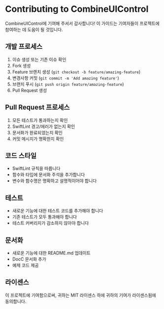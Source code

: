 # Contributing to CombineUIControl

CombineUIControl에 기여해 주셔서 감사합니다! 이 가이드는 기여자들이 프로젝트에 참여하는 데 도움이 될 것입니다.

## 개발 프로세스

1. 이슈 생성 또는 기존 이슈 확인
2. Fork 생성
3. Feature 브랜치 생성 (`git checkout -b feature/amazing-feature`)
4. 변경사항 커밋 (`git commit -m 'Add amazing feature'`)
5. 브랜치 푸시 (`git push origin feature/amazing-feature`)
6. Pull Request 생성

## Pull Request 프로세스

1. 모든 테스트가 통과하는지 확인
2. SwiftLint 경고/에러가 없는지 확인
3. 문서화가 완료되었는지 확인
4. 커밋 메시지가 명확한지 확인

## 코드 스타일

- SwiftLint 규칙을 따릅니다
- 함수와 타입에 문서화 주석을 추가합니다
- 변수와 함수명은 명확하고 설명적이어야 합니다

## 테스트

- 새로운 기능에 대한 테스트 코드를 추가해야 합니다
- 기존 테스트가 모두 통과해야 합니다
- 테스트 커버리지가 감소하지 않아야 합니다

## 문서화

- 새로운 기능에 대한 README.md 업데이트
- DocC 문서화 추가
- 예제 코드 제공

## 라이센스

이 프로젝트에 기여함으로써, 귀하는 MIT 라이센스 하에 귀하의 기여가 라이센스됨에 동의합니다.